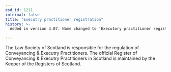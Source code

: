 ```yaml
---
esd_id: 1211
internal: false
title: "Executry practitioner registration"
history: >-
  Added in version 3.07. Name changed to 'Executory practitioner registration' in version 4.00.

---
```


The Law Society of Scotland is responsible for the regulation of Conveyancing & Executry Practitioners. The official Register of Conveyancing & Executry Practitioners in Scotland is maintained by the Keeper of the Registers of Scotland.

